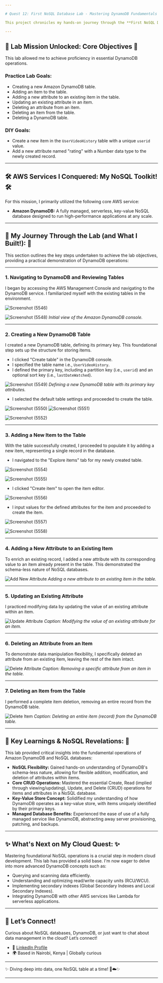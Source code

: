 ```yaml
---

# Quest 12: First NoSQL Database Lab - Mastering DynamoDB Fundamentals 📊🚀 

This project chronicles my hands-on journey through the **First NoSQL Database** lab, where I gained practical experience with Amazon DynamoDB. This lab focuses on understanding the core concepts and fundamental operations of a NoSQL database, specifically through creating, manipulating, and managing data within DynamoDB tables.

---
```


## 🎯 Lab Mission Unlocked: Core Objectives 🎯

This lab allowed me to achieve proficiency in essential DynamoDB operations.

### Practice Lab Goals:
* Creating a new Amazon DynamoDB table.
* Adding an item to the table.
* Adding a new attribute to an existing item in the table.
* Updating an existing attribute in an item.
* Deleting an attribute from an item.
* Deleting an item from the table.
* Deleting a DynamoDB table.

### DIY Goals:
* Create a new item in the `UserVideoHistory` table with a unique `userid` value.
* Add a new attribute named "rating" with a Number data type to the newly created record.

---

## 🛠️ AWS Services I Conquered: My NoSQL Toolkit! 🛠️

For this mission, I primarily utilized the following core AWS service:
* **Amazon DynamoDB:** A fully managed, serverless, key-value NoSQL database designed to run high-performance applications at any scale.

---

## 🚀 My Journey Through the Lab (and What I Built!): 🚀

This section outlines the key steps undertaken to achieve the lab objectives, providing a practical demonstration of DynamoDB operations:

---

### 1. Navigating to DynamoDB and Reviewing Tables

I began by accessing the AWS Management Console and navigating to the DynamoDB service. I familiarized myself with the existing tables in the environment.

![Screenshot (5546)](https://github.com/user-attachments/assets/4d3baa75-61b6-4941-9575-8f131125d0e2)

![Screenshot (5548)](https://github.com/user-attachments/assets/96b4ea45-7cd4-4383-9159-63421050b6a8)
*Initial view of the Amazon DynamoDB console.*

---

### 2. Creating a New DynamoDB Table

I created a new DynamoDB table, defining its primary key. This foundational step sets up the structure for storing items.
* I clicked "Create table" in the DynamoDB console.
* I specified the table name i.e., `UserVideoHistory`.
* I defined the primary key, including a partition key (i.e., `userid`) and an optional sort key (i.e., `lastDateWatched`).

![Screenshot (5549)](https://github.com/user-attachments/assets/34f55041-a98b-4504-b0d0-81c7e36afaf6)
*Defining a new DynamoDB table with its primary key attributes.*
   
* I selected the default table settings and proceeded to create the table.

![Screenshot (5550)](https://github.com/user-attachments/assets/f788ce33-1dd1-4f5b-a21e-f6173a2c3b88)
![Screenshot (5551)](https://github.com/user-attachments/assets/21efd6b8-44e2-4ba2-8ff8-75e688de1874)

![Screenshot (5552)](https://github.com/user-attachments/assets/aaa34244-4162-463c-8857-36368cc26f40)

---

### 3. Adding a New Item to the Table

With the table successfully created, I proceeded to populate it by adding a new item, representing a single record in the database.
* I navigated to the "Explore items" tab for my newly created table.

![Screenshot (5554)](https://github.com/user-attachments/assets/b31e2dda-5a52-4b63-9980-54989e7b4ce9)

![Screenshot (5555)](https://github.com/user-attachments/assets/ee373756-29f0-4a63-86a1-57dcb0b49f73)

* I clicked "Create item" to open the item editor.

![Screenshot (5556)](https://github.com/user-attachments/assets/d820e266-d295-4fcf-8614-b83d2b7bfce9)

* I input values for the defined attributes for the item and proceeded to create the item.

![Screenshot (5557)](https://github.com/user-attachments/assets/61660fef-c42d-40c3-8b42-373969b96b9b)

![Screenshot (5558)](https://github.com/user-attachments/assets/e782d095-fcee-45c6-929e-ba2a9deefbdf)

---

### 4. Adding a New Attribute to an Existing Item

To enrich an existing record, I added a new attribute with its corresponding value to an item already present in the table. This demonstrated the schema-less nature of NoSQL databases.

![Add New Attribute](images/nosql_lab_04_add_attribute.png)
*Adding a new attribute to an existing item in the table.*

---

### 5. Updating an Existing Attribute

I practiced modifying data by updating the value of an existing attribute within an item.

![Update Attribute](images/nosql_lab_05_update_attribute.png)
*Caption: Modifying the value of an existing attribute for an item.*

---

### 6. Deleting an Attribute from an Item

To demonstrate data manipulation flexibility, I specifically deleted an attribute from an existing item, leaving the rest of the item intact.

![Delete Attribute](images/nosql_lab_06_delete_attribute.png)
*Caption: Removing a specific attribute from an item in the table.*

---

### 7. Deleting an Item from the Table

I performed a complete item deletion, removing an entire record from the DynamoDB table.

![Delete Item](images/nosql_lab_07_delete_item.png)
*Caption: Deleting an entire item (record) from the DynamoDB table.*

---

## 🔑 Key Learnings & NoSQL Revelations: 🔑

This lab provided critical insights into the fundamental operations of Amazon DynamoDB and NoSQL databases:

* **NoSQL Flexibility:** Gained hands-on understanding of DynamoDB's schema-less nature, allowing for flexible addition, modification, and deletion of attributes within items.
* **Core CRUD Operations:** Mastered the essential Create, Read (implied through viewing/updating), Update, and Delete (CRUD) operations for items and attributes in a NoSQL database.
* **Key-Value Store Concept:** Solidified my understanding of how DynamoDB operates as a key-value store, with items uniquely identified by their primary keys.
* **Managed Database Benefits:** Experienced the ease of use of a fully managed service like DynamoDB, abstracting away server provisioning, patching, and backups.

---

## ✨ What's Next on My Cloud Quest: ✨

Mastering foundational NoSQL operations is a crucial step in modern cloud development. This lab has provided a solid base. I'm now eager to delve into more advanced DynamoDB concepts such as:
* Querying and scanning data efficiently.
* Understanding and optimizing read/write capacity units (RCU/WCU).
* Implementing secondary indexes (Global Secondary Indexes and Local Secondary Indexes).
* Integrating DynamoDB with other AWS services like Lambda for serverless applications.

---

## 🤝 Let’s Connect!

Curious about NoSQL databases, DynamoDB, or just want to chat about data management in the cloud? Let’s connect!

* 💼 [LinkedIn Profile](https://www.linkedin.com/in/mercy-ndonga/)
* 🌍 Based in Nairobi, Kenya | Globally curious

---

✨ Diving deep into data, one NoSQL table at a time! 💾☁️✨

---
